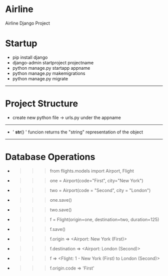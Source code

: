# Airline
Airline Django Project

# Startup
- pip install django
- django-admin startproject projectname
- python manage.py startapp appname
- python manage.py makemigrations
- python manage.py migrate


--------------------------------------
# Project Structure
- create new python file -> urls.py under the appname
-------------------------------------
-  ' __str__() '  funcion returns the "string" representation of the object

-------------------------------------
# Database Operations
- >>> from flights.models import Airport, Flight
- >>> one = Airport(code="First", city="New York")
- >>> two = Airport(code = "Second", city = "London")
- >>> one.save()
- >>> two.save()
- >>> f = Flight(origin=one, destination=two, duration=125)
- >>> f.save()
- >>> f.origin
=> <Airport: New York (First)>
- >>> f.destination
=> <Airport: London (Second)>
- >>> f
=> <Flight: 1 - New York (First) to London (Second)>
- >>> f.origin.code
=> 'First'

